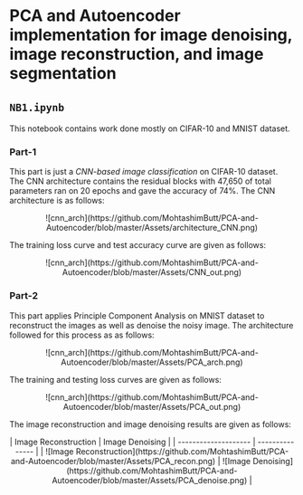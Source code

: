 # PCA and Autoencoder implementation for image denoising, image reconstruction, and image segmentation

## `NB1.ipynb`
This notebook contains work done mostly on CIFAR-10 and MNIST dataset.

### Part-1
This part is just a *CNN-based image classification* on CIFAR-10 dataset. The CNN architecture contains the residual blocks with 47,650 of total parameters ran on 20 epochs and gave the accuracy of 74%. The CNN architecture is as follows:

<center>![cnn_arch](https://github.com/MohtashimButt/PCA-and-Autoencoder/blob/master/Assets/architecture_CNN.png)</center>

The training loss curve and test accuracy curve are given as follows:
<center>![cnn_arch](https://github.com/MohtashimButt/PCA-and-Autoencoder/blob/master/Assets/CNN_out.png)</center>

### Part-2
This part applies Principle Component Analysis on MNIST dataset to reconstruct the images as well as denoise the noisy image. The architecture followed for this process as as follows:
<center>![cnn_arch](https://github.com/MohtashimButt/PCA-and-Autoencoder/blob/master/Assets/PCA_arch.png)</center>

The training and testing loss curves are given as follows:
<center>![cnn_arch](https://github.com/MohtashimButt/PCA-and-Autoencoder/blob/master/Assets/PCA_out.png)</center>

The image reconstruction and image denoising results are given as follows:
<center>
| Image Reconstruction | Image Denoising |
| -------------------- | --------------- |
| ![Image Reconstruction](https://github.com/MohtashimButt/PCA-and-Autoencoder/blob/master/Assets/PCA_recon.png) | ![Image Denoising](https://github.com/MohtashimButt/PCA-and-Autoencoder/blob/master/Assets/PCA_denoise.png) |
</center>
